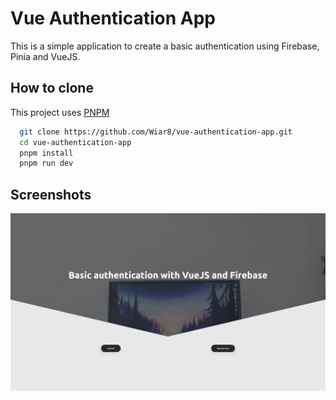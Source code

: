 # Vue Authentication App

This is a simple application to create a basic authentication using Firebase, Pinia and VueJS.

## How to clone

This project uses [PNPM](https://pnpm.io/)

```bash
  git clone https://github.com/Wiar8/vue-authentication-app.git
  cd vue-authentication-app
  pnpm install
  pnpm run dev
```

## Screenshots

![App Screenshot](/preview.png)
